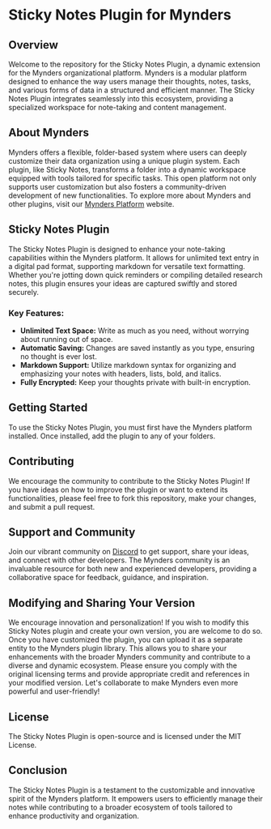 # Sticky Notes Plugin for Mynders

## Overview

Welcome to the repository for the Sticky Notes Plugin, a dynamic extension for the Mynders organizational platform. Mynders is a modular platform designed to enhance the way users manage their thoughts, notes, tasks, and various forms of data in a structured and efficient manner. The Sticky Notes Plugin integrates seamlessly into this ecosystem, providing a specialized workspace for note-taking and content management.

## About Mynders

Mynders offers a flexible, folder-based system where users can deeply customize their data organization using a unique plugin system. Each plugin, like Sticky Notes, transforms a folder into a dynamic workspace equipped with tools tailored for specific tasks. This open platform not only supports user customization but also fosters a community-driven development of new functionalities. To explore more about Mynders and other plugins, visit our [Mynders Platform](https://mynders.com) website.

## Sticky Notes Plugin

The Sticky Notes Plugin is designed to enhance your note-taking capabilities within the Mynders platform. It allows for unlimited text entry in a digital pad format, supporting markdown for versatile text formatting. Whether you're jotting down quick reminders or compiling detailed research notes, this plugin ensures your ideas are captured swiftly and stored securely.

### Key Features:

-   **Unlimited Text Space:** Write as much as you need, without worrying about running out of space.
-   **Automatic Saving:** Changes are saved instantly as you type, ensuring no thought is ever lost.
-   **Markdown Support:** Utilize markdown syntax for organizing and emphasizing your notes with headers, lists, bold, and italics.
-   **Fully Encrypted:** Keep your thoughts private with built-in encryption.

## Getting Started

To use the Sticky Notes Plugin, you must first have the Mynders platform installed. Once installed, add the plugin to any of your folders.

## Contributing

We encourage the community to contribute to the Sticky Notes Plugin! If you have ideas on how to improve the plugin or want to extend its functionalities, please feel free to fork this repository, make your changes, and submit a pull request.

## Support and Community

Join our vibrant community on [Discord](https://discord.gg/tMFZ5nMh) to get support, share your ideas, and connect with other developers. The Mynders community is an invaluable resource for both new and experienced developers, providing a collaborative space for feedback, guidance, and inspiration.

## Modifying and Sharing Your Version

We encourage innovation and personalization! If you wish to modify this Sticky Notes plugin and create your own version, you are welcome to do so. Once you have customized the plugin, you can upload it as a separate entity to the Mynders plugin library. This allows you to share your enhancements with the broader Mynders community and contribute to a diverse and dynamic ecosystem. Please ensure you comply with the original licensing terms and provide appropriate credit and references in your modified version. Let's collaborate to make Mynders even more powerful and user-friendly!

## License

The Sticky Notes Plugin is open-source and is licensed under the MIT License.

## Conclusion

The Sticky Notes Plugin is a testament to the customizable and innovative spirit of the Mynders platform. It empowers users to efficiently manage their notes while contributing to a broader ecosystem of tools tailored to enhance productivity and organization.